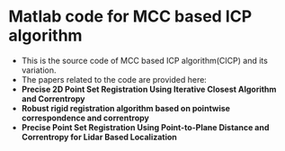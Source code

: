 # Matlab code for MCC based ICP algorithm
* This is the source code of MCC based ICP algorithm(CICP) and its variation.
* The papers related to the code are provided here:
* **Precise 2D Point Set Registration Using Iterative Closest Algorithm and Correntropy**
* **Robust rigid registration algorithm based on pointwise correspondence and correntropy**
* **Precise Point Set Registration Using Point-to-Plane Distance and Correntropy for Lidar Based Localization**
